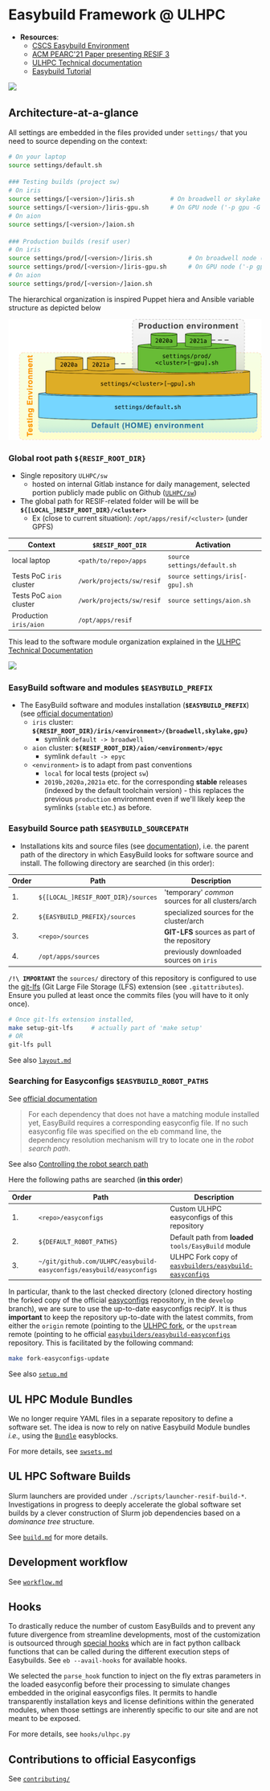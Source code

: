 # Easybuild Framework @ ULHPC

* __Resources__:
    - [CSCS Easybuild Environment](https://www.cscs.ch/fileadmin/user_upload/contents_userLab/building_software_piz_daint.pdf)
    - [ACM PEARC'21 Paper presenting RESIF 3](https://dl.acm.org/doi/10.1145/3437359.3465600)
    - [ULHPC Technical documentation](https://hpc-docs.uni.lu/environment/modules/)
    - [Easybuild Tutorial](https://easybuilders.github.io/easybuild-tutorial/)

[![](slides_acm-pearc21-resif3_cover.png)](slides_acm-pearc21-resif3.pdf)

## Architecture-at-a-glance

All settings are embedded in the files provided under `settings/` that you need to source depending on the context:

```bash
# On your laptop
source settings/default.sh

### Testing builds (project sw)
# On iris
source settings/[<version>/]iris.sh          # On broadwell or skylake node ('-C broadwell|skylake')
source settings/[<version>/]iris-gpu.sh      # On GPU node ('-p gpu -G 1')
# On aion
source settings/[<version>/]aion.sh

### Production builds (resif user)
# On iris
source settings/prod/[<version>/]iris.sh          # On broadwell node ('-C broadwell|skylake')
source settings/prod/[<version>/]iris-gpu.sh      # On GPU node ('-p gpu -G 1')
# On aion
source settings/prod/[<version>/]aion.sh
```
The hierarchical organization is inspired Puppet hiera and Ansible variable structure as depicted below

![](resif_settings.png)


### Global root path `${RESIF_ROOT_DIR}`

* Single repository `ULHPC/sw`
    - hosted on internal Gitlab instance for daily management, selected portion publicly made public on Github ([`ULHPC/sw`](https://github.com/ULHPC/sw))
* The global path for RESIF-related folder will be will be **`${[LOCAL_]RESIF_ROOT_DIR}/<cluster>`**
    - Ex (close to current situation): `/opt/apps/resif/<cluster>` (under GPFS)

| Context                  | __`$RESIF_ROOT_DIR`__     | Activation                      |
|--------------------------|---------------------------|---------------------------------|
| local laptop             | `<path/to/repo>/apps`     | `source settings/default.sh`    |
| Tests PoC `iris` cluster | `/work/projects/sw/resif` | `source settings/iris[-gpu].sh` |
| Tests PoC `aion` cluster | `/work/projects/sw/resif` | `source settings/aion.sh`       |
| Production `iris/aion`   | `/opt/apps/resif`         |                                 |

This lead to the software module organization explained in the [ULHPC Technical Documentation](https://hpc-docs.uni.lu/environment/modules/#module-naming-schemes)

[![](https://hpc-docs.uni.lu/environment/images/ULHPC-software-stack.png)](https://hpc-docs.uni.lu/environment/images/ULHPC-software-stack.pdf)


### EasyBuild software and modules `$EASYBUILD_PREFIX`

* The EasyBuild software and modules installation (**`$EASYBUILD_PREFIX`**) (see [official documentation](https://easybuild.readthedocs.io/en/latest/Configuration.html#prefix))
   - `iris` cluster: **`${RESIF_ROOT_DIR}/iris/<environment>/{broadwell,skylake,gpu}`**
       * symlink `default -> broadwell`
   - `aion` cluster: **`${RESIF_ROOT_DIR}/aion/<environment>/epyc`**
       * symlink `default -> epyc`
   - `<environment>` is to adapt from past conventions
       * `local` for local tests (project `sw`)
       * `2019b,2020a,2021a` etc. for the corresponding **stable** releases (indexed by the default toolchain version) - this replaces the previous `production` environment even if we'll likely keep the symlinks (`stable` etc.) as before.

### Easybuild Source path `$EASYBUILD_SOURCEPATH`

* Installations kits and source files (see [documentation](https://easybuild.readthedocs.io/en/latest/Configuration.html#sourcepath)), i.e. the parent path of the directory in which EasyBuild looks for software source and install.
The following directory are searched (in this order):

| Order | Path                                | Description                                        |
|-------|-------------------------------------|----------------------------------------------------|
|    1. | `${[LOCAL_]RESIF_ROOT_DIR}/sources` | 'temporary' _common_ sources for all clusters/arch |
|    2. | `${EASYBUILD_PREFIX}/sources`       | specialized sources for the cluster/arch           |
|    3. | `<repo>/sources`                    | **GIT-LFS** sources as part of the repository      |
|    4. | `/opt/apps/sources`                 | previously downloaded sources on `iris`            |

**`/!\ IMPORTANT`** the `sources/` directory of this repository is configured to use the [git-lfs](https://git-lfs.github.com/) (Git Large File Storage (LFS)  extension (see `.gitattributes`).
Ensure you pulled at least once the commits files (you will have to it only once).

```bash
# Once git-lfs extension installed,
make setup-git-lfs     # actually part of 'make setup'
# OR
git-lfs pull
```

See also [`layout.md`](layout.md)


### Searching for Easyconfigs `$EASYBUILD_ROBOT_PATHS`

See [official documentation](https://easybuild.readthedocs.io/en/latest/Using_the_EasyBuild_command_line.html#searching-for-easyconfigs-the-robot-search-path)

> For each dependency that does not have a matching module installed yet, EasyBuild requires a corresponding easyconfig file. If no such easyconfig file was specified on the eb command line, the dependency resolution mechanism will try to locate one in the _robot search path_.

See also [Controlling the robot search path](https://easybuild.readthedocs.io/en/latest/Using_the_EasyBuild_command_line.html#controlling-the-robot-search-path)

Here the following paths are searched (**in this order**)

| Order | Path                                                                 | Description                                                                                                      |
|-------|----------------------------------------------------------------------|------------------------------------------------------------------------------------------------------------------|
|    1. | `<repo>/easyconfigs`                                                 | Custom ULHPC easyconfigs of this repository                                                                      |
|    2. | `${DEFAULT_ROBOT_PATHS}`                                             | Default path from **loaded** `tools/EasyBuild` module                                                            |
|    3. | `~/git/github.com/ULHPC/easybuild-easyconfigs/easybuild/easyconfigs` | ULHPC Fork copy of [`easybuilders/easybuild-easyconfigs`](https://github.com/easybuilders/easybuild-easyconfigs) |

In particular, thank to the last checked directory (cloned directory hosting the forked copy of the official [easyconfigs]() repository, in the `develop` branch), we are sure to use the up-to-date easyconfigs recipY.
It is thus **important** to keep the repository up-to-date with the latest commits, from either the `origin` remote (pointing to the [ULHPC fork](https://github.com/ULHPC/easybuild-easyconfigs), or the `upstream` remote (pointing to he official [`easybuilders/easybuild-easyconfigs`](https://github.com/easybuilders/easybuild-easyconfigs) repository.
This is facilitated by the following command:

```bash
make fork-easyconfigs-update
```
See also [`setup.md`](setup.md)



## UL HPC Module Bundles

We no longer require YAML files in a separate repository to define a software set.
The idea is now to rely on native Easybuild Module bundles _i.e.,_ using the [`Bundle`](https://easybuild.readthedocs.io/en/latest/version-specific/generic_easyblocks.html#bundle) easyblocks.

For more details, see [`swsets.md`](swsets.md)

## UL HPC Software Builds

Slurm launchers are provided under `./scripts/launcher-resif-build-*`.
Investigations in progress to deeply accelerate the global software set builds by a clever construction of Slurm job dependencies based on a _dominance tree_ structure.

See [`build.md`](build.md) for more details.

## Development workflow

See [`workflow.md`](workflow.md)

## Hooks

To drastically reduce the number of custom EasyBuilds and to prevent any future divergence from streamline developments, most of the customization is outsourced through [special hooks](https://easybuild.readthedocs.io/en/latest/Hooks.html) which are in fact python callback functions that can be called during the different execution steps of Easybuilds. See `eb --avail-hooks` for available hooks.

We selected the `parse_hook` function to inject on the fly extras parameters in the loaded easyconfig before their processing to simulate changes embedded in the original easyconfigs files. It permits to handle transparently installation keys and license definitions within the generated modules, when those settings are inherently specific to our site and are not meant to be exposed.

For more details, see `hooks/ulhpc.py`


## Contributions to official Easyconfigs

See [`contributing/`](contributing/index.md)
